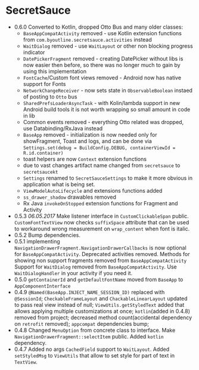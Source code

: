# SecretSauce
  * 0.6.0 Converted to Kotlin, dropped Otto Bus and many older classes:
     * `BaseAppCompatActivity` removed - use Kotlin extension functions from `com.byoutline.secretsauce.activities` instead
     * `WaitDialog` removed - use `WaitLayout` or other non blocking progress indicator
     * `DatePickerFragment` removed - creating DatePicker without libs is now easier then before, so there was no longer much to gain by using this implementation
     * `FontCache`/Custom font views removed - Android now has native support for Fonts
     * `NetworkChangeReceiver` - now sets state in `ObservableBoolean` instaed of posting to `Otto` bus
     * `SharedPrefsLoaderAsyncTask` - with Kolin/lambda support in new Android build tools it is not worth wrapping so small amount in code in lib
     * Common events removed - everything Otto related was dropped, use Databinding/RxJava instead
     * `BaseApp` removed - initialization is now needed only for showFragment, Toast and logs, and can
     be done via `Settings.set(debug = BuildConfig.DEBUG, containerViewId = R.id.container)`
     * toast helpers are now `Context` extension functions
     * due to vast changes artifact name changed from `secretsauce` to `secretsaucekt`
     * `Settings` renamed to `SecretSauceSettings` to make it more obvious in application what is being set.
     * `ViewModelAutoLifecycle` and extensions functions added
     * `ss_drawer_shadow` drawables removed
     * Rx Java `invokeOnStopped` extension functions for Fragment and Activity
  * 0.5.3 _06.05.2017_ Make listener interface in `CustomClickableSpan` public.
    `CustomFontTextView` now checks `suffixSpace` attribute that can be used to workaround
    wrong measurement on `wrap_content` when font is italic.
  * 0.5.2 Bump dependencies.
  * 0.5.1 implementing `NavigationDrawerFragment.NavigationDrawerCallbacks` is now optional for `BaseAppCompatActivity`.
    Deprecated activities removed.
    Methods for showing non support fragments removed from `BaseAppCompatActivity`
    Support for `WaitDialog` removed from `BaseAppCompatActivity`. Use `WaitDialogHandler` in your activity if you need it.
  * 0.5.0 `getContainerId` and `getDefaultFontName` moved from `BaseApp` to `AppComponentInterface`
  * 0.4.9 `@Named(BaseApp.INJECT_NAME_SESSION_ID)` replaced with `@SessionId`;
    `CheckableFrameLayout` and `ChackableLinearLayout` updated to pass real view instead of null;
    `ViewUtils.getStyledText` added that allows applying multiple customizations at once;
    `kotlin`(added in 0.4.8) removed from project;
    decreased method count(accidental dependency on `retrofit` removed);
    `appcompat` dependencies bump;
  * 0.4.8 Changed `MenuOption` from concrete class to interface. Make `NavigationDrawerFragment::selectItem` public. Added `kotlin` dependency.
  * 0.4.7 Added no args `CachedField` support to `WaitLayout`. Added `setStyledMsg` to `ViewUtils` that allow to set style
  for part of text in `TextView`.
